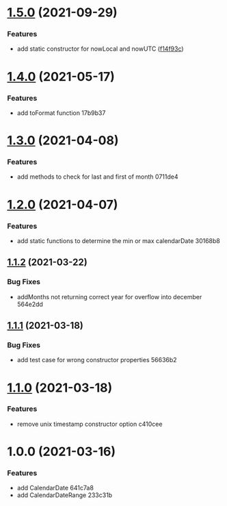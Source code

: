 # [1.5.0](https://github.com/gastromatic/calendar-date/compare/v1.4.0...v1.5.0) (2021-09-29)


### Features

* add static constructor for nowLocal and nowUTC ([f14f93c](https://github.com/gastromatic/calendar-date/commit/f14f93c68ebf3e09a283a7385d328e4412669968))

# [1.4.0](https://github.com/gastromatic/calendar-date/compare/v1.3.0...v1.4.0) (2021-05-17)


### Features

* add toFormat function 17b9b37

# [1.3.0](https://github.com/gastromatic/calendar-date/compare/v1.2.0...v1.3.0) (2021-04-08)


### Features

* add methods to check for last and first of month 0711de4

# [1.2.0](https://github.com/gastromatic/calendar-date/compare/v1.1.2...v1.2.0) (2021-04-07)


### Features

* add static functions to determine the min or max calendarDate 30168b8

## [1.1.2](https://github.com/gastromatic/calendar-date/compare/v1.1.1...v1.1.2) (2021-03-22)


### Bug Fixes

* addMonths not returning correct year for overflow into december 564e2dd

## [1.1.1](https://github.com/gastromatic/calendar-date/compare/v1.1.0...v1.1.1) (2021-03-18)


### Bug Fixes

* add test case for wrong constructor properties 56636b2

# [1.1.0](https://github.com/gastromatic/calendar-date/compare/v1.0.0...v1.1.0) (2021-03-18)


### Features

* remove unix timestamp constructor option c410cee

# 1.0.0 (2021-03-16)


### Features

* add CalendarDate 641c7a8
* add CalendarDateRange 233c31b
